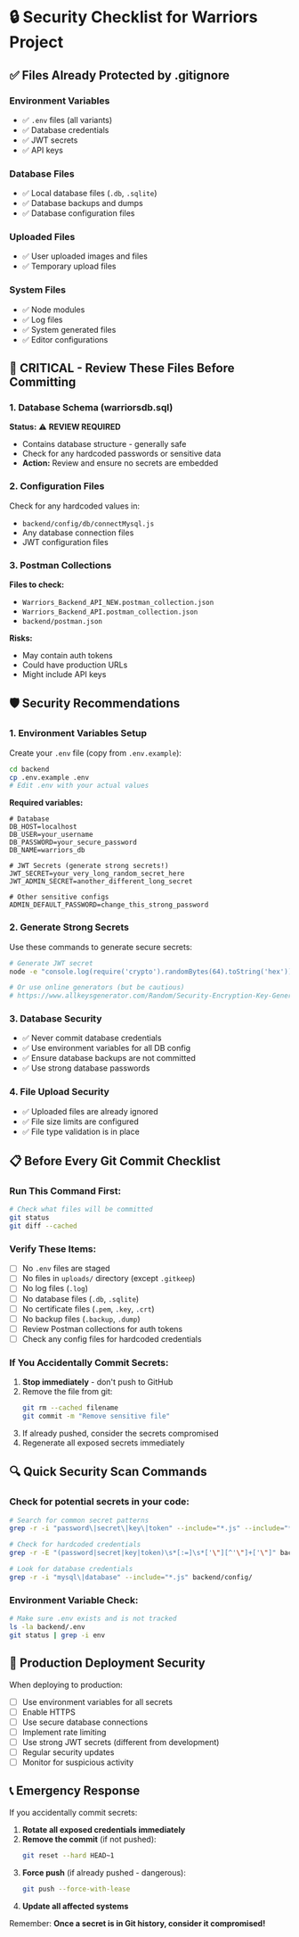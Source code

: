 # 🔒 Security Checklist for Warriors Project

## ✅ **Files Already Protected by .gitignore**

### Environment Variables
- ✅ `.env` files (all variants)
- ✅ Database credentials
- ✅ JWT secrets
- ✅ API keys

### Database Files
- ✅ Local database files (`.db`, `.sqlite`)
- ✅ Database backups and dumps
- ✅ Database configuration files

### Uploaded Files
- ✅ User uploaded images and files
- ✅ Temporary upload files

### System Files
- ✅ Node modules
- ✅ Log files
- ✅ System generated files
- ✅ Editor configurations

## 🚨 **CRITICAL - Review These Files Before Committing**

### 1. Database Schema (warriorsdb.sql)
**Status:** ⚠️ **REVIEW REQUIRED**
- Contains database structure - generally safe
- Check for any hardcoded passwords or sensitive data
- **Action:** Review and ensure no secrets are embedded

### 2. Configuration Files
Check for any hardcoded values in:
- `backend/config/db/connectMysql.js`
- Any database connection files
- JWT configuration files

### 3. Postman Collections
**Files to check:**
- `Warriors_Backend_API_NEW.postman_collection.json`
- `Warriors_Backend_API.postman_collection.json`
- `backend/postman.json`

**Risks:**
- May contain auth tokens
- Could have production URLs
- Might include API keys

## 🛡️ **Security Recommendations**

### 1. Environment Variables Setup
Create your `.env` file (copy from `.env.example`):

```bash
cd backend
cp .env.example .env
# Edit .env with your actual values
```

**Required variables:**
```env
# Database
DB_HOST=localhost
DB_USER=your_username
DB_PASSWORD=your_secure_password
DB_NAME=warriors_db

# JWT Secrets (generate strong secrets!)
JWT_SECRET=your_very_long_random_secret_here
JWT_ADMIN_SECRET=another_different_long_secret

# Other sensitive configs
ADMIN_DEFAULT_PASSWORD=change_this_strong_password
```

### 2. Generate Strong Secrets
Use these commands to generate secure secrets:

```bash
# Generate JWT secret
node -e "console.log(require('crypto').randomBytes(64).toString('hex'))"

# Or use online generators (but be cautious)
# https://www.allkeysgenerator.com/Random/Security-Encryption-Key-Generator.aspx
```

### 3. Database Security
- ✅ Never commit database credentials
- ✅ Use environment variables for all DB config
- ✅ Ensure database backups are not committed
- ✅ Use strong database passwords

### 4. File Upload Security
- ✅ Uploaded files are already ignored
- ✅ File size limits are configured
- ✅ File type validation is in place

## 📋 **Before Every Git Commit Checklist**

### Run This Command First:
```bash
# Check what files will be committed
git status
git diff --cached
```

### Verify These Items:
- [ ] No `.env` files are staged
- [ ] No files in `uploads/` directory (except `.gitkeep`)
- [ ] No log files (`.log`)
- [ ] No database files (`.db`, `.sqlite`)
- [ ] No certificate files (`.pem`, `.key`, `.crt`)
- [ ] No backup files (`.backup`, `.dump`)
- [ ] Review Postman collections for auth tokens
- [ ] Check any config files for hardcoded credentials

### If You Accidentally Commit Secrets:

1. **Stop immediately** - don't push to GitHub
2. Remove the file from git:
   ```bash
   git rm --cached filename
   git commit -m "Remove sensitive file"
   ```
3. If already pushed, consider the secrets compromised
4. Regenerate all exposed secrets immediately

## 🔍 **Quick Security Scan Commands**

### Check for potential secrets in your code:
```bash
# Search for common secret patterns
grep -r -i "password\|secret\|key\|token" --include="*.js" --include="*.json" backend/

# Check for hardcoded credentials
grep -r -E "(password|secret|key|token)\s*[:=]\s*['\"][^'\"]+['\"]" backend/

# Look for database credentials
grep -r -i "mysql\|database" --include="*.js" backend/config/
```

### Environment Variable Check:
```bash
# Make sure .env exists and is not tracked
ls -la backend/.env
git status | grep -i env
```

## 🚀 **Production Deployment Security**

When deploying to production:
- [ ] Use environment variables for all secrets
- [ ] Enable HTTPS
- [ ] Use secure database connections
- [ ] Implement rate limiting
- [ ] Use strong JWT secrets (different from development)
- [ ] Regular security updates
- [ ] Monitor for suspicious activity

## 📞 **Emergency Response**

If you accidentally commit secrets:
1. **Rotate all exposed credentials immediately**
2. **Remove the commit** (if not pushed):
   ```bash
   git reset --hard HEAD~1
   ```
3. **Force push** (if already pushed - dangerous):
   ```bash
   git push --force-with-lease
   ```
4. **Update all affected systems**

Remember: **Once a secret is in Git history, consider it compromised!**

